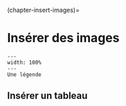 (chapter-insert-images)=

# Insérer des images

```{figure} figures/make-html.png
---
width: 100%
---
Une légende
```


## Insérer un tableau

